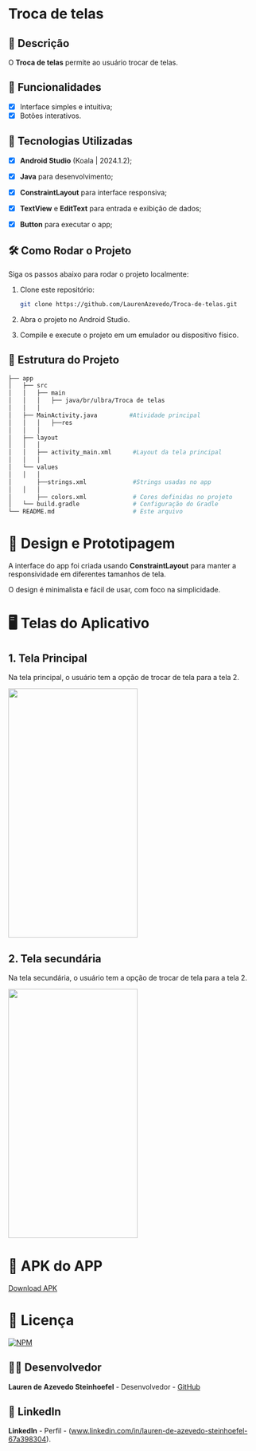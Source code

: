 # **Troca de telas**

## 📱 Descrição

O **Troca de telas** permite ao usuário trocar de telas. 

## 🔧 Funcionalidades

- [x] Interface simples e intuitiva;
- [x] Botões interativos.

## 🚀 Tecnologias Utilizadas

- [x] **Android Studio** (Koala | 2024.1.2);
- [x] **Java** para desenvolvimento;
- [x] **ConstraintLayout** para interface responsiva;
- [x] **TextView** e **EditText** para entrada e exibição de dados;
- [x] **Button**   para executar o app;


## 🛠️ Como Rodar o Projeto

Siga os passos abaixo para rodar o projeto localmente:

1. Clone este repositório:

    ```bash
    git clone https://github.com/LaurenAzevedo/Troca-de-telas.git

    ```

2. Abra o projeto no Android Studio.

3. Compile e execute o projeto em um emulador ou dispositivo físico.

## 📂 Estrutura do Projeto

```bash
├── app
│   ├── src
│   │   ├── main
│   │   │   ├── java/br/ulbra/Troca de telas
│   │   │  
│   ├── MainActivity.java         #Atividade principal 
│   │   │   ├──res
│   │   │  
│   ├── layout
│   │   │  
│   │   ├── activity_main.xml      #Layout da tela principal
│   │   │  
│   └── values
│   │   │  
│       ├──strings.xml             #Strings usadas no app
│   │   │  
│       ├── colors.xml             # Cores definidas no projeto
│   └── build.gradle               # Configuração do Gradle
└── README.md                      # Este arquivo

```

 
# 🎨 Design e Prototipagem
 
A interface do app foi criada usando **ConstraintLayout** para manter a responsividade em diferentes tamanhos de tela.
 
O design é minimalista e fácil de usar, com foco na simplicidade.
 
# 🖥️ Telas do Aplicativo
 
## 1. **Tela Principal**
Na tela principal, o usuário tem a opção de trocar de tela para a tela 2.

<img src="https://github.com/user-attachments/assets/642cda97-346f-475a-aca1-47b3a5a77e49" width="260" height="500"/>


## 2. **Tela secundária**

Na tela secundária, o usuário tem a opção de trocar de tela para a tela 2.

<img src="https://github.com/user-attachments/assets/77778665-3b61-47e0-85ca-2a159313c134" width="260" height="500"/>

# 🧰 APK do APP 

<a href="https://github.com/LaurenAzevedo/Troca-de-telas/blob/main/trocatelasimples.apk"> Download APK </a>

 
# 📄 Licença

[![NPM](https://img.shields.io/npm/l/react)](https://github.com/LaurenAzevedo/Troca-de-telas/blob/main/LICENSE)

## 👨‍💻 Desenvolvedor 

**Lauren de Azevedo Steinhoefel** - Desenvolvedor - [GitHub](https://github.com/LaurenAzevedo)

## 📂 LinkedIn 

**LinkedIn** - Perfil - (www.linkedin.com/in/lauren-de-azevedo-steinhoefel-67a398304).

